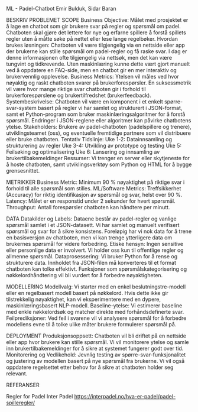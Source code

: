 ML - Padel-Chatbot
Emir Bulduk, Sidar Baran 

BESKRIV PROBLEMET
SCOPE
Business Objective: Målet med prosjektet er å lage en chatbot som gir brukere svar på regler og spørsmål om padel. Chatboten skal gjøre det lettere for nye og erfarne spillere å forstå spillets regler uten å måtte søke på nettet eller lese lange regelbøker.
Hvordan brukes løsningen: Chatboten vil være tilgjengelig via en nettside eller app der brukerne kan stille spørsmål om padel-regler og få raske svar. I dag er denne informasjonen ofte tilgjengelig via nettsøk, men det kan være tungvint og tidkrevende. Uten maskinlæring kunne dette vært gjort manuelt ved å oppdatere en FAQ-side, men en chatbot gir en mer interaktiv og brukervennlig opplevelse.
Business Metrics: Ytelsen vil måles ved hvor nøyaktig og raskt chatboten svarer på brukerforespørsler. En suksessmetrik vil være hvor mange riktige svar chatboten gir i forhold til brukerforespørslene og brukertilfredshet (brukerfeedback).
Systembeskrivelse: Chatboten vil være en komponent i et enkelt spørre-svar-system basert på regler vi har samlet og strukturert i JSON-format, samt et Python-program som bruker maskinlæringsalgoritmer for å forstå spørsmål. Endringer i JSON-reglene eller algoritmer kan påvirke chatbotens ytelse.
Stakeholders: Brukere av padel-chatboten (padelspillere og trenere), utviklingsteamet (oss), og eventuelle fremtidige partnere som vil distribuere eller bruke chatboten.
Tentativ Tidslinje:
Uke 1-2: Datainnsamling og strukturering av regler
Uke 3-4: Utvikling av prototype og testing
Uke 5: Feilsøking og optimalisering
Uke 6: Lansering og innsamling av brukertilbakemeldinger
Ressurser: Vi trenger en server eller skytjeneste for å hoste chatboten, samt utviklingsverktøy som Python og HTML for å bygge grensesnittet.

METRIKKER
Business Metric: Minimum 90 % nøyaktighet på riktige svar i forhold til alle spørsmål som stilles.
ML/Software Metrics:
Treffsikkerhet (Accuracy) for riktig identifikasjon av spørsmål og svar, helst over 90 %.
Latency: Målet er en responstid under 2 sekunder for hvert spørsmål.
Throughput: Antall forespørsler chatboten kan håndtere per minutt.

DATA
Datakilder og Labels: Dataene består av padel-regler og vanlige spørsmål samlet i et JSON-datasett. Vi har samlet og manuelt verifisert spørsmål og svar for å sikre konsistens. Foreløpig har vi nok data for å trene en basisversjon av chatboten, men vi kan trenge ytterligere data om brukernes spørsmål for videre forbedring.
Etiske hensyn: Ingen sensitive eller personlige data er involvert. Vi holder oss kun til offentlige regler og allmenne spørsmål.
Dataprosessering: Vi bruker Python for å rense og strukturere data. Innholdet fra JSON-filen må konverteres til et format chatboten kan tolke effektivt. Funksjoner som spørsmålskategorisering og nøkkelordhåndtering vil bli vurdert for å forbedre nøyaktigheten.

MODELLERING
Modellvalg: Vi starter med en enkel beslutningstre-modell eller en regelbasert modell basert på nøkkelord. Hvis dette ikke gir tilstrekkelig nøyaktighet, kan vi eksperimentere med en dypere, maskinlæringsbasert NLP-modell.
Baseline-ytelse: Vi estimerer baseline med enkle nøkkelordsøk og matcher direkte med forhåndsdefinerte svar.
Feilprediksjoner: Ved feil i svarene vil vi analysere spørsmål for å forbedre modellens evne til å tolke ulike måter brukere formulerer spørsmål på.

DEPLOYMENT
Produksjonsoppsett: Chatboten vil bli driftet på en nettside eller app hvor brukere kan stille spørsmål. Vi vil monitorere ytelse og samle inn brukertilbakemeldinger for å sikre at systemet fungerer godt over tid.
Monitorering og Vedlikehold: Jevnlig testing av spørre-svar-funksjonalitet og justering av modellen basert på nye spørsmål fra brukerne. Vi vil også oppdatere regelsettet etter behov for å sikre at chatboten holder seg relevant.

REFERANSER

Regler for Padel   Inter Padel
https://interpadel.no/hva-er-padel/padel-spilleregler/
